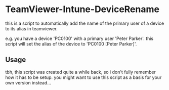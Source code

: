 # TeamViewer-Intune-DeviceRename

this is a script to automatically add the name of the primary user of a device to its alias in teamviewer.

e.g. you have a device 'PC0100' with a primary user 'Peter Parker'. 
this script will set the alias of the device to 'PC0100 [Peter Parker]'.


## Usage

tbh, this script was created quite a while back, so i don't fully remember how it has to be setup. 
you might want to use this script as a basis for your own version instead...
